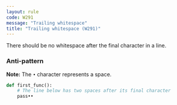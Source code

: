 ```yaml
---
layout: rule
code: W291
message: "Trailing whitespace"
title: "Trailing whitespace (W291)"
---
```


There should be no whitespace after the final character in a line.

### Anti-pattern

**Note:** The `•` character represents a space.

```python
def first_func():
    # The line below has two spaces after its final character
    pass••
```
